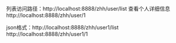 列表访问路径：http://localhost:8888/zhh/user/list
查看个人详细信息http://localhost:8888/zhh/user/1

json格式：http://localhost:8888/zhh/user1/list
http://localhost:8888/zhh/user1/1